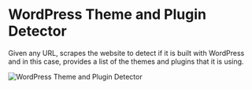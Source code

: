 # WordPress Theme and Plugin Detector

Given any URL, scrapes the website to detect if it is built with WordPress and in this case, provides a list of the themes and plugins that it is using.

![WordPress Theme and Plugin Detector](https://github.com/adriablancafort/wp-detector/assets/76774853/52f9fe31-097b-45de-a18e-37003b4079f4)